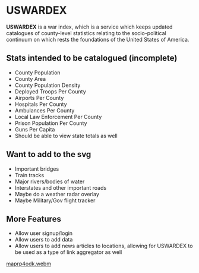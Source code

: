 # USWARDEX

**USWARDEX** is a war index, which is a service which keeps updated catalogues 
of county-level statistics relating to the socio-political continuum on which 
rests the foundations of the United States of America.

## Stats intended to be catalogued (incomplete)
 - County Population
 - County Area
 - County Population Density
 - Deployed Troops Per County
 - Airports Per County
 - Hospitals Per County
 - Ambulances Per County
 - Local Law Enforcement Per County
 - Prison Population Per County
 - Guns Per Capita
 - Should be able to view state totals as well

## Want to add to the svg
 - Important bridges
 - Train tracks
 - Major rivers/bodies of water
 - Interstates and other important roads
 - Maybe do a weather radar overlay
 - Maybe Military/Gov flight tracker

## More Features
 - Allow user signup/login
 - Allow users to add data
 - Allow users to add news articles to locations, allowing for USWARDEX to be
 used as a type of link aggregator as well

[maprp4odk.webm](https://github.com/user-attachments/assets/04840784-2f73-4128-8beb-0b01eba1aca4)
